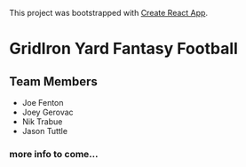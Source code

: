 This project was bootstrapped with [Create React App](https://github.com/facebookincubator/create-react-app).

# GridIron Yard Fantasy Football
## Team Members
+ Joe Fenton
+ Joey Gerovac
+ Nik Trabue
+ Jason Tuttle

### more info to come...
